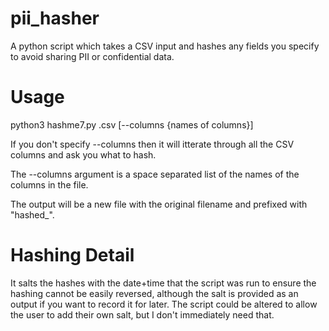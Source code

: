 # pii_hasher
A python script which takes a CSV input and hashes any fields you specify to avoid sharing PII or confidential data.

# Usage
python3 hashme7.py <inputfile>.csv [--columns {names of columns}]

If you don't specify --columns then it will itterate through all the CSV columns and ask you what to hash.

The --columns argument is a space separated list of the names of the columns in the file.

The output will be a new file with the original filename and prefixed with "hashed_".

# Hashing Detail
It salts the hashes with the date+time that the script was run to ensure the hashing cannot be easily reversed, although the salt is provided as an output if you want to record it for later. The script could be altered to allow the user to add their own salt, but I don't immediately need that.
